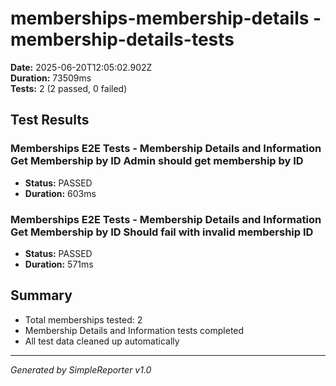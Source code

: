 # memberships-membership-details - membership-details-tests

**Date:** 2025-06-20T12:05:02.902Z  
**Duration:** 73509ms  
**Tests:** 2 (2 passed, 0 failed)

## Test Results


### Memberships E2E Tests - Membership Details and Information Get Membership by ID Admin should get membership by ID
- **Status:** PASSED
- **Duration:** 603ms



### Memberships E2E Tests - Membership Details and Information Get Membership by ID Should fail with invalid membership ID
- **Status:** PASSED
- **Duration:** 571ms



## Summary

- Total memberships tested: 2
- Membership Details and Information tests completed
- All test data cleaned up automatically

---
*Generated by SimpleReporter v1.0*

